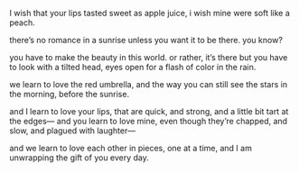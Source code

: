 I wish that your lips
tasted sweet as apple juice, i wish mine
were soft like a peach.

there’s no romance in a sunrise
unless
you want it to be there.
you know?

you have to make the beauty
in this world.
or rather,
it’s there but you have to look
with a tilted head,
eyes open for a flash of color
in the rain.

we learn to love the red umbrella,
and the way you can still see the stars
in the morning, before the sunrise.

and I learn
to love your lips,
that are quick, and strong, and a little bit tart
at the edges—
and you learn to love mine,
even though they’re chapped,
and slow, and plagued with laughter—

and we learn to love each other
in pieces, one at a time,
and I am unwrapping the gift of you
every day.
